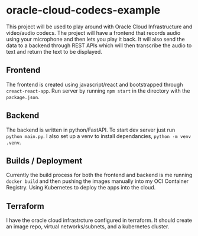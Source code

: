 # oracle-cloud-codecs-example
This project will be used to play around with Oracle Cloud Infrastructure and video/audio codecs. The project will have a frontend that records audio using your microphone and then lets you play it back. It will also send the data to a backend through REST APIs which will then transcribe the audio to text and return the text to be displayed.

## Frontend
The frontend is created using javascript/react and bootstrapped through `creact-react-app`. 
Run server by running `npm start` in the directory with the `package.json`.

## Backend
The backend is written in python/FastAPI. To start dev server just run 
`python main.py`. I also set up a venv to install dependancies, 
`python -m venv .venv`.

## Builds / Deployment
Currently the build process for both the frontend and backend is me running `docker build` and then pushing the images manually into my OCI Container Registry. Using Kubernetes to deploy the apps into the cloud. 

## Terraform
I have the oracle cloud infrastrcture configured in terraform. It should create an image repo, virtual networks/subnets, and a kubernetes cluster. 